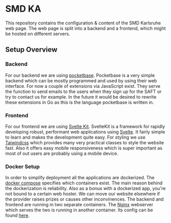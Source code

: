# SMD KA

This repository contains the configuration & content of the SMD Karlsruhe web page.
The web page is split into a backend and a frontend, which might be hosted on different servers.


## Setup Overview

### Backend

For our backend we are using [pocketbase](https://pocketbase.io/). Pocketbase is a very simple backend which can be mostly programmed and used by using their web interface. For now a couple of extensions via JavaScript exist. They serve the function to send emails to the users when they sign up for the SAFT or try to contact us for example. In the future it would be desired to rewrite these extensions in Go as this is the language pocketbase is written in.

### Frontend

For our frontend we are using [Svelte Kit](https://kit.svelte.dev/). SvelteKit is a framework for rapidly developing robust, performant web applications using [Svelte](https://svelte.dev/). It fairly simple to learn and makes the development quite easy. For styling we use [Taiwindcss](https://tailwindcss.com/) which provides many very practical classes to style the website fast. Also it offers easy mobile responsiveness which is super important as most of out users are probably using a mobile device.

### Docker Setup

In order to simplify deployment all the applications are dockerized. The [docker compose](/docker-compose.yml) specifies which containers exist. The main reason behind the dockerization is reliability. Also as a bonus with a dockerized app, you're not bound to a certain web hoster. We can move our website elsewhere if the provider raises prizes or causes other inconvinences.
The backend and frontend are running in two separate containers. The [Nginx](https://www.nginx.com/) webserver which serves the two is running in another container. Its config can be found [here](/nginx/nginx.conf).
